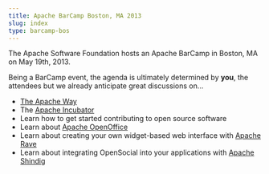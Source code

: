 ```yaml
---
title: Apache BarCamp Boston, MA 2013
slug: index
type: barcamp-bos
---
```


The Apache Software Foundation hosts an Apache BarCamp in Boston, MA 
on May 19th, 2013.  

Being a BarCamp event, the agenda is ultimately determined by **you**, the attendees 
but we already anticipate great discussions on...

* [The Apache Way](http://incubator.apache.org/learn/theapacheway.html)
* The [Apache Incubator](http://incubator.apache.org/)
* Learn how to get started contributing to open source software
* Learn about [Apache OpenOffice](http://openoffice.apache.org) 
* Learn about creating your own widget-based web interface with [Apache Rave](http://rave.apache.org)
* Learn about integrating OpenSocial into your applications with [Apache Shindig](http://shindig.apache.org)
